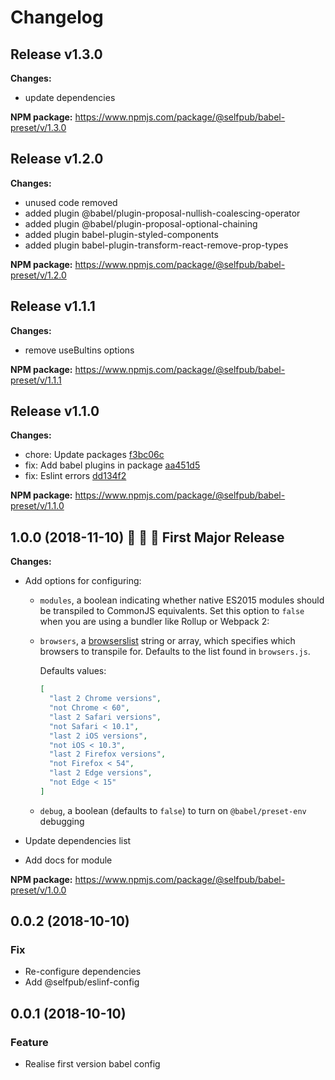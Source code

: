 # Changelog

## Release v1.3.0

**Changes:**
- update dependencies

**NPM package:** https://www.npmjs.com/package/@selfpub/babel-preset/v/1.3.0

## Release v1.2.0

**Changes:**
- unused code removed
- added plugin @babel/plugin-proposal-nullish-coalescing-operator
- added plugin @babel/plugin-proposal-optional-chaining
- added plugin babel-plugin-styled-components
- added plugin babel-plugin-transform-react-remove-prop-types

**NPM package:** https://www.npmjs.com/package/@selfpub/babel-preset/v/1.2.0

## Release v1.1.1

**Changes:**
- remove useBultins options

**NPM package:** https://www.npmjs.com/package/@selfpub/babel-preset/v/1.1.1

## Release v1.1.0

**Changes:**
- chore: Update packages  [f3bc06c](https://github.com/selfpub-org/eslint-config/commit/f3bc06c)
- fix: Add babel plugins in package  [aa451d5](https://github.com/selfpub-org/eslint-config/commit/aa451d5)
- fix: Eslint errors  [dd134f2](https://github.com/selfpub-org/eslint-config/commit/dd134f2)

**NPM package:** https://www.npmjs.com/package/@selfpub/babel-preset/v/1.1.0


## 1.0.0 (2018-11-10) :tada: :tada: :tada: First Major Release

**Changes:**
- Add options for configuring:
    * `modules`, a boolean indicating whether native ES2015 modules should be transpiled to CommonJS equivalents. Set this option to `false` when you are using a bundler like Rollup or Webpack 2:
    * `browsers`, a [browserslist](https://github.com/ai/browserslist) string or array, which specifies which browsers to transpile for. Defaults to the list found in `browsers.js`.

      Defaults values:     
      ```json
      [
        "last 2 Chrome versions",
        "not Chrome < 60",
        "last 2 Safari versions",
        "not Safari < 10.1",
        "last 2 iOS versions",
        "not iOS < 10.3",
        "last 2 Firefox versions",
        "not Firefox < 54",
        "last 2 Edge versions",
        "not Edge < 15"
      ]
      ```
    * `debug`, a boolean (defaults to `false`) to turn on `@babel/preset-env` debugging

- Update dependencies list
- Add docs for module

**NPM package:** https://www.npmjs.com/package/@selfpub/babel-preset/v/1.0.0


## 0.0.2 (2018-10-10)

### Fix

* Re-configure dependencies
* Add @selfpub/eslinf-config


## 0.0.1 (2018-10-10)

### Feature

* Realise first version babel config

